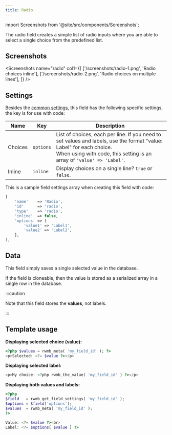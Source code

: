 ```yaml
---
title: Radio
---
```


import Screenshots from '@site/src/components/Screenshots';

The radio field creates a simple list of radio inputs where you are able to select a single choice from the predefined list.

## Screenshots

<Screenshots name="radio" col1={[
    ['/screenshots/radio-1.png', 'Radio choices inline'],
    ['/screenshots/radio-2.png', 'Radio choices on multiple lines'],
]} />

## Settings

Besides the [common settings](/field-settings/), this field has the following specific settings, the key is for use with code:

Name | Key | Description
--- | --- | ---
Choices | `options` | List of choices, each per line. If you need to set values and labels, use the format "value: Label" for each choice.<br />When using with code, this setting is an array of `'value' => 'Label'`.
Inline | `inline` | Display choices on a single line? `true` or `false`.

This is a sample field settings array when creating this field with code:

```php
[
    'name'    => 'Radio',
    'id'      => 'radio',
    'type'    => 'radio',
    'inline'  => false,
    'options' => [
        'value1' => 'Label1',
        'value2' => 'Label2',
    ],
],
```

## Data

This field simply saves a single selected value in the database.

If the field is cloneable, then the value is stored as a serialized array in a single row in the database.

:::caution

Note that this field stores the **values**, not labels.

:::

## Template usage

**Displaying selected choice (value):**

```php
<?php $values = rwmb_meta( 'my_field_id' ); ?>
<p>Selected: <?= $value ?></p>
```

**Displaying selected label:**

```php
<p>My choice: <?php rwmb_the_value( 'my_field_id' ) ?></p>
```

**Displaying both values and labels:**

```php
<?php
$field   = rwmb_get_field_settings( 'my_field_id' );
$options = $field['options'];
$values  = rwmb_meta( 'my_field_id' );
?>

Value: <?= $value ?><br>
Label: <?= $options[ $value ] ?>
```